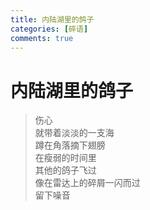 ```yaml
---
title: 内陆湖里的鸽子
categories: [碎语]
comments: true
---
```

# 内陆湖里的鸽子
> 伤心<br>就带着淡淡的一支海<BR>蹲在角落摘下翅膀<br>在瘦弱的时间里<br>其他的鸽子飞过<br>像在雷达上的碎屑一闪而过<br>留下噪音


